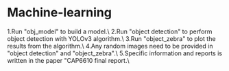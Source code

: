 # Machine-learning

1.Run "obj_model" to build a model.\\
2.Run "object detection" to perform object detection with YOLOv3 algorithm.\\
3.Run "object_zebra" to plot the results from the algorithm.\\
4.Any random images need to be provided in "object detection" and "object_zebra".\\
5.Specific information and reports is written in the paper "CAP6610 final report.\\
